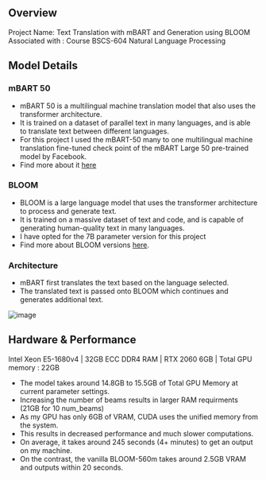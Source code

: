 ## Overview

Project Name: Text Translation with mBART and Generation using BLOOM
Associated with : Course BSCS-604 Natural Language Processing

## Model Details

### mBART 50
- mBART 50 is a multilingual machine translation model that also uses the transformer architecture. 
- It is trained on a dataset of parallel text in many languages, and is able to translate text between different languages.
- For this project I used the mBART-50 many to one multilingual machine translation fine-tuned check point of the mBART Large 50 pre-trained model by Facebook.
- Find more about it [here](https://huggingface.co/facebook/mbart-large-50-many-to-one-mmt)

### BLOOM
- BLOOM is a large language model that uses the transformer architecture to process and generate text.
- It is trained on a massive dataset of text and code, and is capable of generating human-quality text in many languages.
- I have opted for the 7B parameter version for this project
- Find more about BLOOM versions [here](https://huggingface.co/docs/transformers/en/model_doc/bloom).

### Architecture
- mBART first translates the text based on the language selected.
- The translated text is passed onto BLOOM which continues and generates additional text.

![image](https://github.com/user-attachments/assets/142d7f26-8fab-4c9e-a209-b6be8ea13a99)


## Hardware & Performance

Intel Xeon E5-1680v4 | 32GB ECC DDR4 RAM | RTX 2060 6GB | Total GPU memory : 22GB

- The model takes around 14.8GB to 15.5GB of Total GPU Memory at current parameter settings.
- Increasing the number of beams results in larger RAM requirments (21GB for 10 num_beams)
- As my GPU has only 6GB of VRAM, CUDA uses the unified memory from the system.
- This results in decreased performance and much slower computations.
- On average, it takes around 245 seconds (4+ minutes) to get an output on my machine.
- On the contrast, the vanilla BLOOM-560m takes around 2.5GB VRAM and outputs within 20 seconds.
